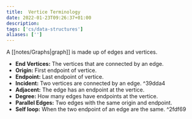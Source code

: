```yaml
---
title:  Vertice Terminology
date: 2022-01-23T09:26:37+01:00
description: 
tags: ['cs/data-structures']
aliases: ['']
---
```


A [[notes/Graphs|graph]] is made up of edges and vertices.

* **End Vertices:** The vertices that are connected by an edge.
* **Origin:** First endpoint of vertice.
* **Endpoint:** Last endpoint of vertice.
* **Incident:** Two vertices are connected by an edge. ^39dda4
* **Adjacent:** The edge has an endpoint at the vertice.
* **Degree:** How many edges have endpoints at the vertice.
* **Parallel Edges:** Two edges with the same origin and endpoint.
* **Self loop:** When the two endpoint of an edge are the same. ^2fdf69